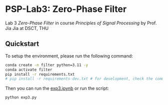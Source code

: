 # PSP-Lab3: Zero-Phase Filter

Lab 3 *Zero-Phase Filter* in course *Principles of Signal Processing* by Prof. Jia Jia at DSCT, THU

## Quickstart

To setup the environment, please run the following command:

```bash
conda create -n filter python=3.11 -y
conda activate filter
pip install -r requirements.txt
# pip install -r requirements-dev.txt # for development, check the comments for more details
```

Then you can run the [exp3.ipynb](exp3.ipynb) or run the script:

```bash
python exp3.py
```
